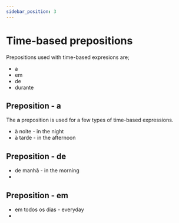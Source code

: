 ```yaml
---
sidebar_position: 3
---
```


# Time-based prepositions

Prepositions used with time-based expresions are;

- a
- em
- de
- durante

## Preposition - a

The **a** preposition is used for a few types of time-based expressions.

- à noite - in the night
- à tarde - in the afternoon

## Preposition - de

- de manhã - in the morning
-

## Preposition - em

- em todos os dias - everyday
-

